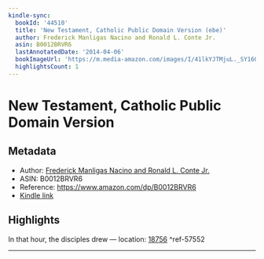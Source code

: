 ```yaml
---
kindle-sync:
  bookId: '44510'
  title: 'New Testament, Catholic Public Domain Version (ebe)'
  author: Frederick Manligas Nacino and Ronald L. Conte Jr.
  asin: B0012BRVR6
  lastAnnotatedDate: '2014-04-06'
  bookImageUrl: 'https://m.media-amazon.com/images/I/41lkYJTMjuL._SY160.jpg'
  highlightsCount: 1
---
```

# New Testament, Catholic Public Domain Version
## Metadata
* Author: [Frederick Manligas Nacino and Ronald L. Conte Jr.](https://www.amazon.comundefined)
* ASIN: B0012BRVR6
* Reference: https://www.amazon.com/dp/B0012BRVR6
* [Kindle link](kindle://book?action=open&asin=B0012BRVR6)

## Highlights
In that hour, the disciples drew — location: [18756](kindle://book?action=open&asin=B0012BRVR6&location=18756) ^ref-57552

---
